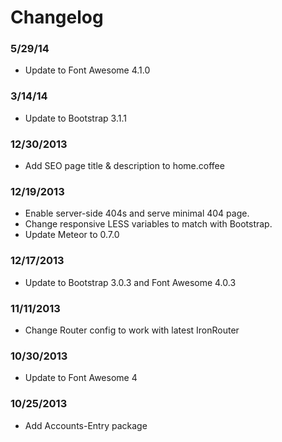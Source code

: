 # Changelog

### 5/29/14

* Update to Font Awesome 4.1.0

### 3/14/14

* Update to Bootstrap 3.1.1

### 12/30/2013

* Add SEO page title & description to home.coffee

### 12/19/2013

* Enable server-side 404s and serve minimal 404 page.
* Change responsive LESS variables to match with Bootstrap.
* Update Meteor to 0.7.0

### 12/17/2013

* Update to Bootstrap 3.0.3 and Font Awesome 4.0.3

### 11/11/2013

* Change Router config to work with latest IronRouter

### 10/30/2013

* Update to Font Awesome 4

### 10/25/2013

* Add Accounts-Entry package
